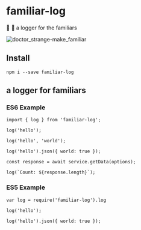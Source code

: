 # familiar-log

🤖 💬 a logger for the familiars

![doctor_strange-make_familiar](https://cloud.githubusercontent.com/assets/285708/24788999/b951fa1c-1b3e-11e7-9312-91a9734de280.jpg)

## Install

```
npm i --save familiar-log
```

## a logger for familiars 

### ES6 Example

```
import { log } from 'familiar-log';

log('hello');

log('hello', 'world');

log('hello').json({ world: true });

const response = await service.getData(options);

log(`Count: ${response.length}`);
```
### ES5 Example

```
var log = require('familiar-log').log

log('hello');

log('hello').json({ world: true });
```
